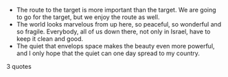  - The route to the target is more important than the target. We are going to go for the target, but we enjoy the route as well.
 - The world looks marvelous from up here, so peaceful, so wonderful and so fragile. Everybody, all of us down there, not only in Israel, have to keep it clean and good.
 - The quiet that envelops space makes the beauty even more powerful, and I only hope that the quiet can one day spread to my country.

3 quotes